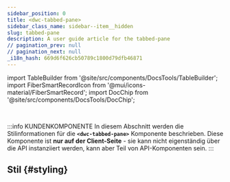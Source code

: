```yaml
---
sidebar_position: 0
title: <dwc-tabbed-pane>
sidebar_class_name: sidebar--item__hidden
slug: tabbed-pane
description: A user guide article for the tabbed-pane
// pagination_prev: null
// pagination_next: null
_i18n_hash: 669d6f626cb50789c1800d79dfb46871
---
```

import TableBuilder from '@site/src/components/DocsTools/TableBuilder';
import FiberSmartRecordIcon from '@mui/icons-material/FiberSmartRecord';
import DocChip from '@site/src/components/DocsTools/DocChip';

<DocChip chip='shadow' />

<br />

:::info KUNDENKOMPONENTE
In diesem Abschnitt werden die Stilinformationen für die **`<dwc-tabbed-pane>`** Komponente beschrieben. Diese Komponente ist **nur auf der Client-Seite** - sie kann nicht eigenständig über die API instanziiert werden, kann aber Teil von API-Komponenten sein.
:::

## Stil {#styling}

<TableBuilder name="dwc-tabbed-pane" clientComponent />
